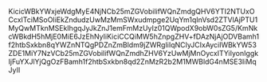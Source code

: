 KicicWBkYWxjeWdgMyE4NjNCb25mZGVobilifWQnZmdgQHV6YTI2NTUxOCcxITciMSoOIiEkZndudzUwMzMmSWxudmpge2UqYm1qInVsd2ZTVlAjPTU1MyQwMTknMSEkIhgqJyJkZnJ1emFmMzUyIz01QWpodX9obW0sZG5/KmNkcWBkdH5hMjE0MiE6JzEhNyIiKiciCCQiMW5hZnpgZHV+fDAzNjAjODVBamh1f2htbSxkbn8qYWZnNTQgPDZnZmBldm9jZWRgIiIqNCIyJCIxAyciIWBkYW53ZDE1MiY7NzVCb25mZGVobilifWQnZmdhZHV6YzUwMjMnOycxITYiIyonIggkIjFuYXJlYjQgOzFBamh1f2htbSxkbn8qd2ZnMzR2b2M1MWBldG4nMSE3IiMqJyII